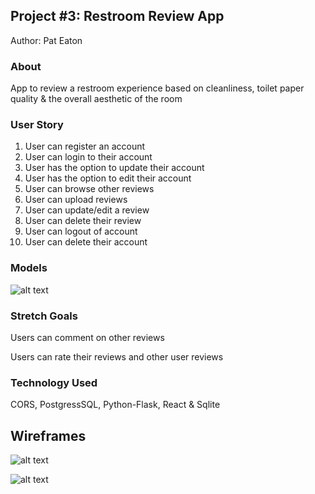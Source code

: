 ## Project #3: Restroom Review App

Author: Pat Eaton

### About

App to review a restroom experience based on cleanliness, toilet paper quality & the overall aesthetic of the room

### User Story

1. User can register an account
2. User can login to their account
3. User has the option to update their account
4. User has the option to edit their account
5. User can browse other reviews
6. User can upload reviews
7. User can update/edit a review
8. User can delete their review
9. User can logout of account
10. User can delete their account
 

### Models
![alt text](https://i.imgur.com/LyF7TbF.png)

### Stretch Goals

Users can comment on other reviews

Users can rate their reviews and other user reviews

### Technology Used

CORS, PostgressSQL, Python-Flask, React & Sqlite

## Wireframes

![alt text](https://i.imgur.com/4Bfkrrv.jpg)

![alt text](https://i.imgur.com/cSzZlWd.jpg)

